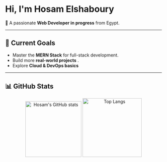 #  Hi, I'm Hosam Elshaboury  

👾 A passionate **Web Developer in progress** from Egypt.    

---

## 🎯 Current Goals
- Master the **MERN Stack** for full-stack development.    
- Build more **real-world projects** .  
- Explore **Cloud & DevOps basics** 

---

## 📊 GitHub Stats

<p align="center">
  <img src="https://github-readme-stats.vercel.app/api?username=hshaboury&show_icons=true&theme=tokyonight" alt="Hosam's GitHub stats" height="180"/>
  <img src="https://github-readme-stats.vercel.app/api/top-langs/?username=hshaboury&layout=compact&theme=tokyonight" alt="Top Langs" height="190"/>
</p>

